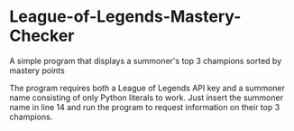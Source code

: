 # League-of-Legends-Mastery-Checker
A simple program that displays a summoner's top 3 champions sorted by mastery points

The program requires both a League of Legends API key and a summoner name consisting of only Python literals to work.
Just insert the summoner name in line 14 and run the program to request information on their top 3 champions.
